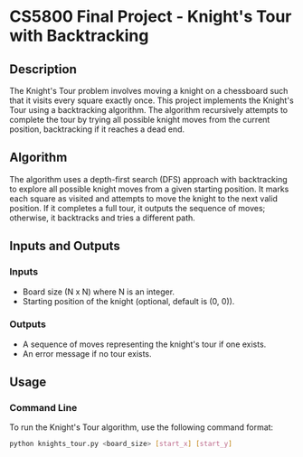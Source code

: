 # CS5800 Final Project - Knight's Tour with Backtracking

## Description
The Knight's Tour problem involves moving a knight on a chessboard such that it visits every square exactly once. This project implements the Knight's Tour using a backtracking algorithm. The algorithm recursively attempts to complete the tour by trying all possible knight moves from the current position, backtracking if it reaches a dead end.

## Algorithm
The algorithm uses a depth-first search (DFS) approach with backtracking to explore all possible knight moves from a given starting position. It marks each square as visited and attempts to move the knight to the next valid position. If it completes a full tour, it outputs the sequence of moves; otherwise, it backtracks and tries a different path.

## Inputs and Outputs
### Inputs
- Board size (N x N) where N is an integer.
- Starting position of the knight (optional, default is (0, 0)).

### Outputs
- A sequence of moves representing the knight's tour if one exists.
- An error message if no tour exists.

## Usage
### Command Line
To run the Knight's Tour algorithm, use the following command format:

```sh
python knights_tour.py <board_size> [start_x] [start_y]